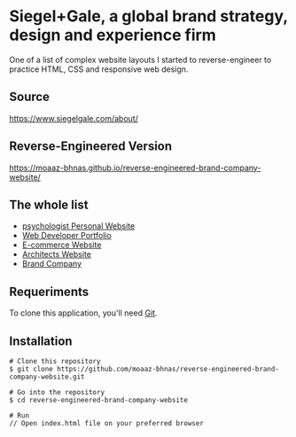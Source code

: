 # Siegel+Gale, a global brand strategy, design and experience firm
One of a list of complex website layouts I started to reverse-engineer to practice HTML, CSS and responsive web design.

## Source
https://www.siegelgale.com/about/

## Reverse-Engineered Version
https://moaaz-bhnas.github.io/reverse-engineered-brand-company-website/

## The whole list
- [psychologist Personal Website](https://github.com/moaaz-bhnas/reverse-engineered-psychologist-website#psychologist-personal-website)
- [Web Developer Portfolio](https://github.com/moaaz-bhnas/reverse-engineered-portfolio#web-developer-portfolio)
- [E-commerce Website](https://github.com/moaaz-bhnas/reverse-engineered-e-commerce-website#e-commerce-website)
- [Architects Website](https://github.com/moaaz-bhnas/reverse-engineered-architects-website#architects-website)
- [Brand Company]()

## Requeriments
To clone this application, you'll need [Git](https://git-scm.com/).

## Installation
```
# Clone this repository
$ git clone https://github.com/moaaz-bhnas/reverse-engineered-brand-company-website.git

# Go into the repository
$ cd reverse-engineered-brand-company-website

# Run
// Open index.html file on your preferred browser
```

